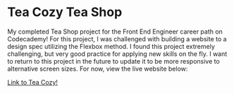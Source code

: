# Tea Cozy Tea Shop

My completed Tea Shop project for the Front End Engineer career path on Codecademy!
For this project, I was challenged with building a website to a design spec utilizing the Flexbox method. I found this project extremely challenging, but very good practice for applying new skills on the fly. I want to return to this project in the future to update it to be more responsive to alternative screen sizes. For now, view the live website below:

[Link to Tea Cozy!](https://gitbymj.github.io/tea_shop/)
